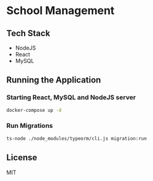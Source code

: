 # School Management

## Tech Stack
- NodeJS
- React
- MySQL

## Running the Application
### Starting React, MySQL and NodeJS server
```sh
docker-compose up -d
```
### Run Migrations
```sh
ts-node ./node_modules/typeorm/cli.js migration:run
```

## License
MIT
